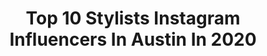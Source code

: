 ---
title: Top 10 Stylists Instagram Influencers In Austin In 2020
description: >-
  Find top stylists Instagram influencers in Austin in 2020. Most popular hashtags: #stylist #naha #housebeautiful #desertrosechallenge.
platform: Instagram
profiles:
  - username: "kovergirl4"
    fullname: >-
      Asia Haney
    location: "United States"
    followers: 2036
    engagement: 1248
    commentsToLikes: 0.049311
    avatar: "https://scontent-ams4-1.cdninstagram.com/v/t51.2885-19/s320x320/29716056_2037395599850025_8712992916928200704_n.jpg?_nc_ht=scontent-ams4-1.cdninstagram.com&_nc_ohc=sd1qkUsyRGQAX8N0izz&oh=2ce071eb1fbfb97a14fe6ea43f95290c&oe=5EB4EB0E"
    verified: false
    hashtags: "#trapmuzik, #cateye, #atlantanights, #womanoffaith"
  - username: "rosie.newberry"
    fullname: >-
      Rosie Newberry
    location: "United States"
    followers: 2399
    engagement: 1499
    commentsToLikes: 0.112489
    avatar: "https://scontent-ams4-1.cdninstagram.com/v/t51.2885-19/s320x320/65903500_952539278446867_7255556568882610176_n.jpg?_nc_ht=scontent-ams4-1.cdninstagram.com&_nc_ohc=q7KkxAqmIrwAX8AUtx6&oh=90019538abb23173af1936c709f5f855&oe=5EBB0A42"
    verified: false
    hashtags: "#livinglocalatx, #lipsofinstagram, #living, #getyourthriveon"
  - username: "erikagolcher"
    fullname: >-
      Erika Golcher
    location: "United States"
    followers: 5933
    engagement: 626
    commentsToLikes: 0.021426
    avatar: "https://scontent-ams4-1.cdninstagram.com/v/t51.2885-19/s320x320/72278615_2184005475237356_5060087549091905536_n.jpg?_nc_ht=scontent-ams4-1.cdninstagram.com&_nc_ohc=X2ecslkC2o0AX-5teRa&oh=3152e4993e81c321c44fa90b0be93e2e&oe=5EB1AD9D"
    verified: false
    hashtags: "#thefameissue, #loveoutttakes, #beautifulmaniacs, #nyfw"
  - username: "heatherbullard"
    fullname: >-
      Heather Bullard
    location: "United States"
    followers: 93299
    engagement: 381
    commentsToLikes: 0.061943
    avatar: "https://scontent-amt2-1.cdninstagram.com/v/t51.2885-19/s320x320/17268040_1682374558729383_1525903680136544256_a.jpg?_nc_ht=scontent-amt2-1.cdninstagram.com&_nc_ohc=akrQK9qCLRwAX8LCJBe&oh=b2fd490ad0a0d7274b3c85b1e78240da&oe=5EBCBB08"
    verified: false
    hashtags: "#concretefloors, #whitekitchencabinets, #slpartner, #serenaandlily"
  - username: "dustysimington"
    fullname: >-
      Dusty Simington
    location: "United States"
    followers: 7938
    engagement: 1053
    commentsToLikes: 0.050360
    avatar: "https://instagram.fbkk10-1.fna.fbcdn.net/v/t51.2885-19/s320x320/26357268_164880400801873_2781008087417356288_n.jpg?_nc_ht=instagram.fbkk10-1.fna.fbcdn.net&_nc_ohc=ITEh5iq4hWYAX-DlF_N&oh=67e3d92b2616358bb67f69ef742f8708&oe=5EB2CBA2"
    verified: false
    hashtags: "#nahamasterstylist, #artofhair, #naha, #dustysimington"
  - username: "simonamalibu"
    fullname: >-
      SIMONA SACCHITELLA
    location: "United States"
    followers: 26190
    engagement: 368
    commentsToLikes: 0.018611
    avatar: "https://scontent-amt2-1.cdninstagram.com/v/t51.2885-19/s320x320/80884010_2519140121632258_6599656006983090176_n.jpg?_nc_ht=scontent-amt2-1.cdninstagram.com&_nc_ohc=uUXioPDX1T0AX8aHYRV&oh=c7bcfd616dcd765cdd831d129cec1c2f&oe=5EBAB41A"
    verified: false
    hashtags: "#trabocco, #italia, #veep, #celebritystylist"
  - username: "b_ruiz.la"
    fullname: >-
      Byron Ruiz ✪
    location: "United States"
    followers: 2285
    engagement: 1025
    commentsToLikes: 0.119360
    avatar: "https://scontent-lhr8-1.cdninstagram.com/v/t51.2885-19/s320x320/71594251_454771191842738_5535870947967369216_n.jpg?_nc_ht=scontent-lhr8-1.cdninstagram.com&_nc_ohc=2-0i0raqd3YAX9s96Ey&oh=803a23f0ade8b67ab72586c7b0559b81&oe=5EBA80C0"
    verified: false
    hashtags: "#hithimup, #apellido"
  - username: "dtkaustin"
    fullname: >-
      Ashley • Austin, TX
    location: "United States"
    followers: 153603
    engagement: 113
    commentsToLikes: 0.150215
    avatar: "https://scontent-ams4-1.cdninstagram.com/v/t51.2885-19/s320x320/70887230_756641508116732_2540666377572712448_n.jpg?_nc_ht=scontent-ams4-1.cdninstagram.com&_nc_ohc=zFDa973HYi4AX8nNmOe&oh=588883740b54d264e9856f44645a4609&oe=5EB362AA"
    verified: false
    hashtags: "#screwcancer, #allblackeverything, #vicidolls, #starbuckscup"
  - username: "veronica.graye"
    fullname: >-
      Veronica Graye
    location: "United States"
    followers: 18111
    engagement: 144
    commentsToLikes: 0.027320
    avatar: "https://scontent-ams4-1.cdninstagram.com/v/t51.2885-19/s320x320/75225420_401023467471992_1581702400597557248_n.jpg?_nc_ht=scontent-ams4-1.cdninstagram.com&_nc_ohc=TOWnTTtJM-AAX8QoSo3&oh=79f7c182c6b1a36572dd1f321bb668f8&oe=5EB57E3E"
    verified: false
    hashtags: "#stylistlife, #netflix, #drmartensstyle, #instastylist"
  - username: "chairwhimsy"
    fullname: >-
      Wendy Conklin
    location: "United States"
    followers: 26217
    engagement: 203
    commentsToLikes: 0.064536
    avatar: "https://scontent-amt2-1.cdninstagram.com/v/t51.2885-19/s320x320/31738608_2074996762756078_5501624901678661632_n.jpg?_nc_ht=scontent-amt2-1.cdninstagram.com&_nc_ohc=h8GcBqTG1H8AX_lLDAe&oh=2e7d8888ed198d9595a9c76175511bb0&oe=5EB53EE8"
    verified: false
    hashtags: "#cottageliving, #makers, #diyprojects, #crafter"
---